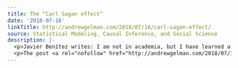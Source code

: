 ```yaml
---
title: The “Carl Sagan effect”
date: '2018-07-16'
linkTitle: http://andrewgelman.com/2018/07/16/carl-sagan-effect/
source: Statistical Modeling, Causal Inference, and Social Science
description: |-
  <p>Javier Benítez writes: I am not in academia, but I have learned a lot about science from what&#8217;s available to the public. But I also didn&#8217;t know that public outreach is looked down upon by academia. See the Carl Sagan Effect. Susana Martinez-Conde writes: One scientist, who agreed to participate on the condition of anonymity&#8212;an [&#8230;]</p>
  <p>The post <a rel="nofollow" href="http://andrewgelman.com/2018/07/16/carl-sagan-effect/">The &#8220;Carl Sagan effect&#8221;</a> appea
---
```

